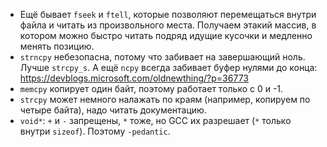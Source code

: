 * Ещё бывает `fseek` и `ftell`, которые позволяют перемещаться внутри файла и
  читать из произвольного места.
  Получаем этакий массив, в котором можно быстро читать подряд идущие кусочки
  и медленно менять позицию.
* `strncpy` небезопасна, потому что забивает на завершающий ноль.
  Лучше `strcpy_s`.
  А ещё `ncpy` всегда забивает буфер нулями до конца: https://devblogs.microsoft.com/oldnewthing/?p=36773
* `memcpy` копирует один байт, поэтому работает только с 0 и -1.
* `strcpy` может немного налажать по краям (например, копируем по четыре байта), надо читать документацию.
* `void*`: `+` и `-` запрещены, `*` тоже, но GCC их разрешает (`*` только внутри `sizeof`).
  Поэтому `-pedantic`.
